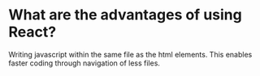 
# What are the advantages of using React?
Writing javascript within the same file as the html elements. This enables faster coding through navigation of less files.
